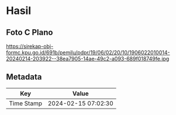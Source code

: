 # Hasil

## Foto C Plano

https://sirekap-obj-formc.kpu.go.id/691b/pemilu/pdpr/19/06/02/20/10/1906022010014-20240214-203922--38ea7905-14ae-49c2-a093-689f018749fe.jpg


## Metadata

| Key        | Value               |
| ---------- | ------------------- |
| Time Stamp | 2024-02-15 07:02:30 |




